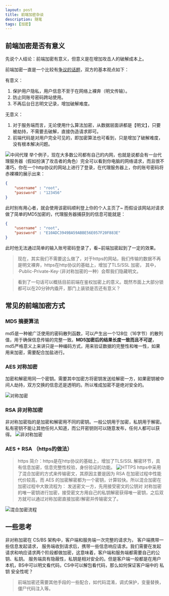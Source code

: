 ```yaml
---
layout: post
title: 前端加密杂谈
description: 随笔
tags: [加密]
---
```


## 前端加密是否有意义
先说个人结论：前端加密有意义，但意义是在增加攻击人的破解成本上。


前端加密一直是一个比较有[争议的话题](https://www.zhihu.com/question/25539382)，双方的基本观点如下：

有意义：
1. 保护用户隐私，用户信息不至于在网络上裸奔（明文传输）。
2. 防止同账号密码跨站使用。
3. 不再后台日志明文记录，增加破解难度。

无意义：
1. 对于服务端而言，无论使用什么算法加密，从数据层面讲都是【明文】，只要被劫持，不需要去破解，直接伪造请求即可。
2. 前端代码是对用户完全可见的，即加密算法也可看到，只是增加了破解难度，没有根本解决问题。


![中间代理](https://cdn.jsdelivr.net/gh/sultan-young/picture-bed/assets/20221020191904.png)
举个例子，现在大多数公司都有自己的内网，也就是说都会有一台代理服务器（假如扮演了攻击者的角色）完全可以看到你电脑的网络请求，而且很不凑巧，你在一个http协议的网站上进行了登录，在代理服务器上，你的账号密码将赤裸裸的展示出来：

```json
{
    "username" : "root",
    "password" : "123456"
}
```
此时别有用心者，就会使用该密码顺利登上你的个人主页了~ 而假设该网站对请求做了简单的MD5加密的，代理服务器捕获到的信息可能就是：
```json 
{
    "username" : "root",
    "password" : "E10ADC3949BA59ABBE56E057F20F883E"
}
```
此时他无法通过简单的输入账号密码登录了，看~前端加密起到了一定的效果。

> 现在，其实我们不需要这么做了，对于https的网站，我们传输的数据不再是明文裸奔，https在http协议的基础上，增加了TLS/SSL 加密， 其中， ·Public-Private-Key·（非对称加密的一种）会帮我们隐藏明文。


> 看到了一句话可以概括目前前端在鉴权加密上的意义。既然市面上大部分锁都可以在20分钟内撬开，那门上装锁是否还有意义？

## 常见的前端加密方式
### MD5 摘要算法
md5是一种被广泛使用的密码散列函数，可以产生出一个128位（16字节）的散列值，用于确保信息传输的完整一致。**MD5加密后的结果长度一致而且不可逆**， md5严格意义上来讲只是一种编码方式，用来验证数据的完整性和唯一性，如果用来加密，需要配合加盐进行。

### AES 对称加密
加密和解密用同一个密钥。需要其中加密方将密钥发送给解密一方，如果密钥被中间人劫持，双方交换的信息还是透明的。所以堆成加密不是绝对安全的。

![对称加密](https://cdn.jsdelivr.net/gh/sultan-young/picture-bed/assets/20221020190226.png)


### RSA 非对称加密
非对称加密指的是加密和解密用不同的密钥。一般公钥用于加密，私钥用于解密。私有密钥不能让其他任何人知道，而公开密钥则可以随意发布，任何人都可以获得。
![非对称加密](https://cdn.jsdelivr.net/gh/sultan-young/picture-bed/assets/20221020190434.png)


### AES + RSA （https的做法）
> https 简介：https是在http协议的基础上，增加了TLS/SSL 解密环节，具有信息加密，信息完整性校验，身份验证的功能。
![HTTPS](https://cdn.jsdelivr.net/gh/sultan-young/picture-bed/assets/20221021102939.png)
https中采用了混合加密的方式来传输密文，其原因主要是因为 RSA 在加密过程中性能代价较高，而 AES 的加密解密都为一个密钥，计算较快。所以混合加密在加密过程中大致流程为：
发送密文一方，先用接受密文的公钥对 对称加密 的唯一密钥进行加密，接受密文方用自己的私钥解密获得唯一密钥，之后双方就可以通过对称加密直接加密/解密并传输密文了。

![混合加密流程](https://cdn.jsdelivr.net/gh/sultan-young/picture-bed/assets/20221021105156.png)



## 一些思考
非对称加密在 CS/BS 架构中，客户端和服务端一次完整的请求为， 客户端携带一些信息发起请求， 服务端收到请求后，携带一些信息响应请求。我们需要在发起请求和响应请求两个阶段都做加密，这意味着，客户端和服务端都需要自己的公钥、私钥。 服务端具有隐蔽性，私钥是相对安全的。但是客户端一般都是在用户本机，BS中可以明文看代码，CS中可以解包看代码，那么如何保证客户端中的 私钥 安全性呢？



> 前端加密还需要其他手段的一些配合，如代码混淆，调式保护，变量替换，僵尸代码注入等。